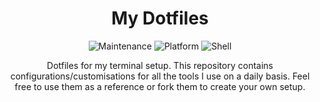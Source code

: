 <div align="center">
  <h1>My Dotfiles</h1>
  <p>
    <img src="https://img.shields.io/maintenance/yes/2025?style=for-the-badge&logo=github" alt="Maintenance">
    <img src="https://img.shields.io/badge/PLATFORM-LINUX-black?style=for-the-badge&logo=linux" alt="Platform">
    <img src="https://img.shields.io/badge/SHELL-BASH%20|%20ZSH-black?style=for-the-badge&logo=gnu-bash" alt="Shell">
  </p>

  <p>
    Dotfiles for my terminal setup. This repository contains configurations/customisations for all the tools I use on a daily basis. Feel free to use them as a reference or fork them to create your own setup.
  </p>
</div>
